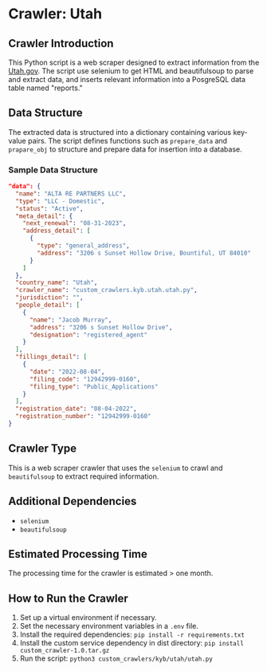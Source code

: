 # Crawler: Utah

## Crawler Introduction
This Python script is a web scraper designed to extract information from the [Utah.gov](https://secure.utah.gov/bes/index.html). The script use selenium to get HTML and beautifulsoup to parse and extract data, and inserts relevant information into a PosgreSQL data table named "reports."

## Data Structure
The extracted data is structured into a dictionary containing various key-value pairs. The script defines functions such as `prepare_data` and `prapare_obj` to structure and prepare data for insertion into a database.

### Sample Data Structure
```json
"data": {
  "name": "ALTA RE PARTNERS LLC",
  "type": "LLC - Domestic",
  "status": "Active",
  "meta_detail": {
    "next_renewal": "08-31-2023",
    "address_detail": [
      {
        "type": "general_address",
        "address": "3206 s Sunset Hollow Drive, Bountiful, UT 84010"
      }
    ]
  },
  "country_name": "Utah",
  "crawler_name": "custom_crawlers.kyb.utah.utah.py",
  "jurisdiction": "",
  "people_detail": [
    {
      "name": "Jacob Murray",
      "address": "3206 s Sunset Hollow Drive",
      "designation": "registered_agent"
    }
  ],
  "fillings_detail": [
    {
      "date": "2022-08-04",
      "filing_code": "12942999-0160",
      "filing_type": "Public_Applications"
    }
  ],
  "registration_date": "08-04-2022",
  "registration_number": "12942999-0160"
}
```

## Crawler Type
This is a web scraper crawler that uses the `selenium` to crawl and `beautifulsoup` to extract required information.

## Additional Dependencies
- `selenium`
- `beautifulsoup`

## Estimated Processing Time
The processing time for the crawler is estimated > one month.

## How to Run the Crawler
1. Set up a virtual environment if necessary.
2. Set the necessary environment variables in a `.env` file.
3. Install the required dependencies: `pip install -r requirements.txt`
4. Install the custom service dependency in dist directory: `pip install custom_crawler-1.0.tar.gz` 
5. Run the script: `python3 custom_crawlers/kyb/utah/utah.py`